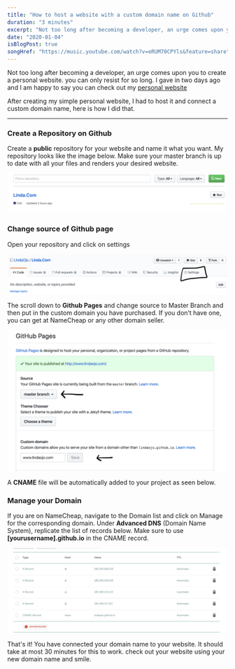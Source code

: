 ```yaml
---
title: "How to host a website with a custom domain name on Github"
duration: "3 minutes"
excerpt: "Not too long after becoming a developer, an urge comes upon you to create a personal website. you can only resist for so long. I gave in two days ago and I am happy to say you can check out my personal website..."
date: "2020-01-04"
isBlogPost: true
songHref: "https://music.youtube.com/watch?v=eRUM70CPYls&feature=share" 
---
```


Not too long after becoming a developer, an urge comes upon you to create a personal website. you can only resist for so long. I gave in two days ago and I am happy to say you can check out my 
<a class="link" href="https://lindaojo.com">personal website</a>

After creating my simple personal website, I had to host it and connect a custom domain name, here is how I did that.

<hr class="my-10">

<h3>Create a Repository on Github</h3>

Create a <strong>public</strong> repository for your website and name it what you want. My repository looks like the image below. Make sure your master branch is up to date with all your files and renders your desired website.

![Create Repo](./article-images/create-repo.png)

<h3>Change source of Github page</h3>

Open your repository and click on settings

![Change Source of Github page](./article-images/change-source-of-github-page.png)

The scroll down to <strong>Github Pages</strong> and change source to Master Branch and then put in the custom domain you have purchased. If you don’t have one, you can get at NameCheap or any other domain seller.

![Change Source of Github page](./article-images/github-pages.png)

A <strong>CNAME</strong> file will be automatically added to your project as seen below.

<h3>Manage your Domain</h3>

If you are on NameCheap, navigate to the Domain list and click on Manage for the corresponding domain.
Under <strong>Advanced DNS</strong> (Domain Name System), replicate the list of records below. Make sure to use
<strong>[yourusername].github.io</strong> in the CNAME record.

![Change Source of Github page](./article-images/namecheap-DNS.png)

That's it! You have connected your domain name to your website. It should take at most 30 minutes for this to work. check out your website using your new domain name and smile.
